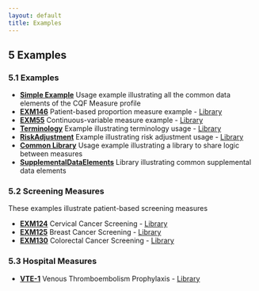 ```yaml
---
layout: default
title: Examples
---
```

## 5 Examples

### 5.1 Examples

* [**Simple Example**](Measure-measure-exm.html) Usage example illustrating all the common data elements of the CQF Measure profile
* [**EXM146**](Measure-measure-exm146-FHIR.html) Patient-based proportion measure example - [Library](Library-exm146-fhir.html)
* [**EXM55**](Measure-measure-exm55-FHIR.html) Continuous-variable measure example - [Library](Library-exm55-fhir.html)
* [**Terminology**](Measure-measure-terminology-FHIR.html) Example illustrating terminology usage - [Library](Library-terminology-fhir.html)
* [**RiskAdjustment**](Measure-measure-risk-adjustment-FHIR2.html) Example illustrating risk adjustment usage - [Library](Library-risk-adjustment-FHIR2.html)
* [**Common Library**](Library-common-fhir.html) Usage example illustrating a library to share logic between measures
* [**SupplementalDataElements**](Library-supplemental-data-elements-fhir.html) Library illustrating common supplemental data elements

### 5.2 Screening Measures

These examples illustrate patient-based screening measures

* [**EXM124**](Measure-measure-exm124-FHIR.html) Cervical Cancer Screening - [Library](Library-library-exm124-fhir.html)
* [**EXM125**](Measure-measure-exm125-FHIR.html) Breast Cancer Screening - [Library](Library-cervicalcancerscreening.html)
* [**EXM130**](Measure-measure-exm130-FHIR.html) Colorectal Cancer Screening - [Library](Library-exm130-fhir.html)

### 5.3 Hospital Measures

* [**VTE-1**](Measure-measure-vte-1-FHIR.html) Venous Thromboembolism Prophylaxis - [Library](Library-vte-1-FHIR.html)
